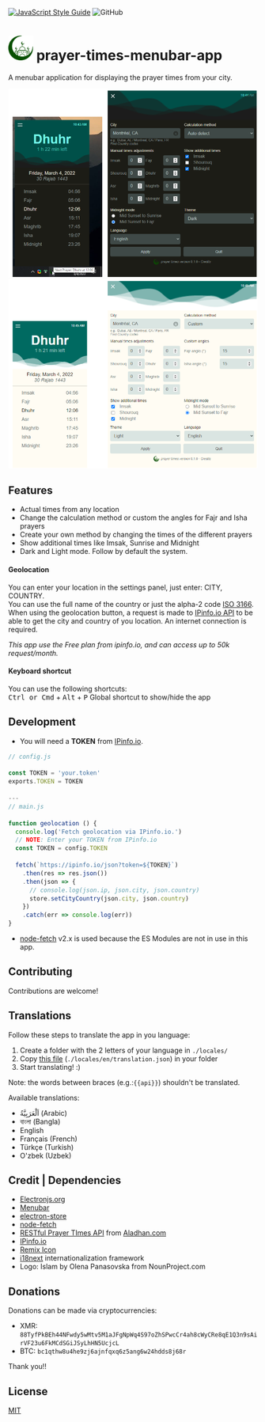 [![JavaScript Style Guide](https://img.shields.io/badge/code_style-standard-brightgreen.svg)](https://standardjs.com) ![GitHub](https://img.shields.io/github/license/b0bdN/prayer-times-menubar-app)

# <img src="./assets/Logo.png" alt="logo" width="50"> prayer-times-menubar-app

A menubar application for displaying the prayer times from your city.

![prayer-times screenshot - dark](./assets/screenshots/prayer-times-dark.png)
![prayer-times screenshot - light](./assets/screenshots/prayer-times-light.png)

## Features

- Actual times from any location
- Change the calculation method or custom the angles for Fajr and Isha prayers
- Create your own method by changing the times of the different prayers
- Show additional times like Imsak, Sunrise and Midnight
- Dark and Light mode. Follow by default the system.

#### Geolocation

You can enter your location in the settings panel, just enter: CITY, COUNTRY. <br>
You can use the full name of the country or just the alpha-2 code [ISO 3166](https://www.iso.org/obp/ui/#search/code/). <br>
When using the geolocation button, a request is made to [IPinfo.io API](https://ipinfo.io/) to be able to get the city and country of you location. An internet connection is required.

*This app use the Free plan from ipinfo.io, and can access up to 50k request/month.*

#### Keyboard shortcut

You can use the following shortcuts: <br>
<kbd>Ctrl or Cmd</kbd> + <kbd>Alt</kbd> + <kbd>P</kbd>  Global shortcut to show/hide the app

## Development

- You will need a **TOKEN** from [IPinfo.io](https://ipinfo.io/).
```js
// config.js

const TOKEN = 'your.token'
exports.TOKEN = TOKEN

---
// main.js

function geolocation () {
  console.log('Fetch geolocation via IPinfo.io.')
  // NOTE: Enter your TOKEN from IPinfo.io
  const TOKEN = config.TOKEN

  fetch(`https://ipinfo.io/json?token=${TOKEN}`)
    .then(res => res.json())
    .then(json => {
      // console.log(json.ip, json.city, json.country)
      store.setCityCountry(json.city, json.country)
    })
    .catch(err => console.log(err))
}
```

- [node-fetch](https://github.com/node-fetch/node-fetch/tree/2.x#readme) v2.x is used because the ES Modules are not in use in this app.

## Contributing

Contributions are welcome!

## Translations

Follow these steps to translate the app in you language:
1. Create a folder with the 2 letters of your language in `./locales/`
2. Copy [this file](./locales/en/translation.json) (`./locales/en/translation.json`) in your folder
3. Start translating! :)

Note: the words between braces (e.g.:`{{api}}`) shouldn't be translated.

Available translations:
- اَلْعَرَبِيَّةُ (Arabic)
- বাংলা (Bangla)
- English
- Français (French)
- Türkçe (Turkish)
- O'zbek (Uzbek)

## Credit | Dependencies

- [Electronjs.org](https://www.electronjs.org/)
- [Menubar](https://github.com/maxogden/menubar)
- [electron-store](https://github.com/sindresorhus/electron-store)
- [node-fetch](https://github.com/node-fetch/node-fetch)
- [RESTful Prayer TImes API](https://aladhan.com/prayer-times-api) from [Aladhan.com](https://aladhan.com/)
- [IPinfo.io](https://ipinfo.io/)
- [Remix Icon](https://github.com/Remix-Design/RemixIcon)
- [i18next](https://www.i18next.com/) internationalization framework
- Logo: Islam by Olena Panasovska from NounProject.com

## Donations
Donations can be made via cryptocurrencies:
- XMR: `88TyfPkBEh44NFwdy5wMtv5M1aJFgNpWq4S97oZhSPwcCr4ah8cWyCRe8qE1Q3n9sAirVF23u6FkMCdSGiJSyLhHN5UcjcL`
- BTC: `bc1qthw8u4he9zj6ajnfqxq6z5ang6w24hdds8j68r`

Thank you!!

## License

[MIT](LICENSE)
